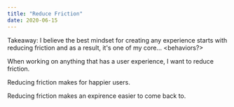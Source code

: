 ```yaml
---
title: "Reduce Friction"
date: 2020-06-15
---
```


Takeaway: I believe the best mindset for creating any experience starts with reducing friction and as a result, it's one of my core... <behaviors?>

When working on anything that has a user experience, I want to reduce friction.

Reducing friction makes for happier users.

Reducing friction makes an expirence easier to come back to.
